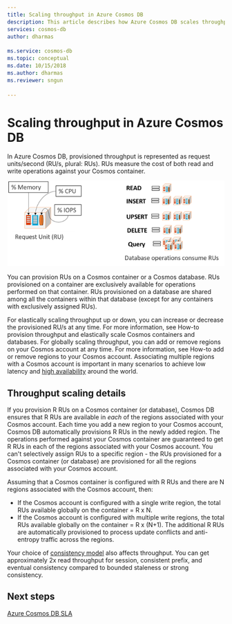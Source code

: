 ```yaml
---
title: Scaling throughput in Azure Cosmos DB 
description: This article describes how Azure Cosmos DB scales throughput elastically
services: cosmos-db
author: dharmas

ms.service: cosmos-db
ms.topic: conceptual
ms.date: 10/15/2018
ms.author: dharmas
ms.reviewer: sngun

---
```


# Scaling throughput in Azure Cosmos DB

In Azure Cosmos DB, provisioned throughput is represented as request units/second (RU/s, plural: RUs). RUs measure the cost of both read and write operations against your Cosmos container.

![Request Units](./media/scale-throughput/figure1.png)

You can provision RUs on a Cosmos container or a Cosmos database. RUs provisioned on a container are exclusively available for operations performed on that container. RUs provisioned on a database are shared among all the containers within that database (except for any containers with exclusively assigned RUs).

For elastically scaling throughput up or down, you can increase or decrease the provisioned RU/s at any time. For more information, see How-to provision throughput and elastically scale Cosmos containers and databases. For globally scaling throughput, you can add or remove regions on your Cosmos account at any time. For more information, see How-to add or remove regions to your Cosmos account. Associating multiple regions with a Cosmos account is important in many scenarios to achieve low latency and [high availability](high-availability.md) around the world.

## Throughput scaling details

If you provision R RUs on a Cosmos container (or database), Cosmos DB ensures that R RUs are available in *each* of the regions associated with your Cosmos account. Each time you add a new region to your Cosmos account, Cosmos DB automatically provisions R RUs in the newly added region. The operations performed against your Cosmos container are guaranteed to get R RUs in each of the regions associated with your Cosmos account. You can't selectively assign RUs to a specific region - the RUs provisioned for a Cosmos container (or database) are provisioned for all the regions associated with your Cosmos account.

Assuming that a Cosmos container is configured with R RUs and there are N regions associated with the Cosmos account, then:

- If the Cosmos account is configured with a single write region, the total RUs available globally on the container = R x N.
- If the Cosmos account is configured with multiple write regions, the total RUs available globally on the container = R x (N+1). The additional R RUs are automatically provisioned to process update conflicts and anti-entropy traffic across the regions.

Your choice of [consistency model](consistency-levels.md) also affects throughput. You can get approximately 2x read throughput for session, consistent prefix, and eventual consistency compared to bounded staleness or strong consistency.

## Next steps

[Azure Cosmos DB SLA](https://azure.microsoft.com/support/legal/sla/cosmos-db/v1_0/)
